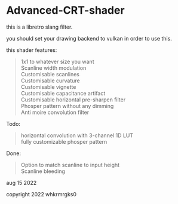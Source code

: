 # Advanced-CRT-shader

this is a libretro slang filter.

you should set your drawing backend to vulkan in order to use this.

this shader features:

>1x1 to whatever size you want<br />
>Scanline width modulation<br />
>Customisable scanlines<br />
>Customisable curvature<br />
>Customisable vignette<br />
>Customisable capacitance artifact<br />
>Customisable horizontal pre-sharpen filter<br />
>Phosper pattern without any dimming<br />
>Anti moire convolution filter<br />

Todo:
>horizontal convolution with 3-channel 1D LUT<br />
>fully customizable phosper pattern<br />

Done:
>Option to match scanline to input height<br />
>Scanline bleeding<br />

aug 15 2022

copyright 2022
whkrmrgks0
